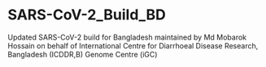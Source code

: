 # SARS-CoV-2_Build_BD
Updated SARS-CoV-2 build for Bangladesh maintained by Md Mobarok Hossain on behalf of International Centre for Diarrhoeal Disease Research, Bangladesh (ICDDR,B) Genome Centre (iGC)
